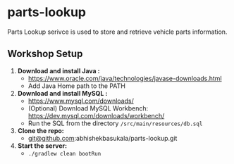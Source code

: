 # parts-lookup

Parts Lookup serivce is used to store and retrieve vehicle parts information.

## Workshop Setup

1. **Download and install Java :**
    * https://www.oracle.com/java/technologies/javase-downloads.html
    * Add Java Home path to the PATH
2. **Download and install MySQL :**
    * https://www.mysql.com/downloads/
    * (Optional) Download MySQL Workbench: https://dev.mysql.com/downloads/workbench/
    * Run the SQL from the directory `/src/main/resources/db.sql`
3. **Clone the repo:**
    * git@github.com:abhishekbasukala/parts-lookup.git
4. **Start the server:**
    * `./gradlew clean bootRun`

